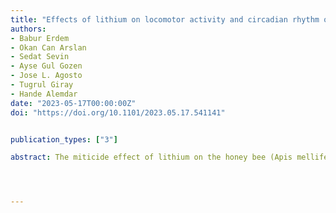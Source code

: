 ```yaml
---
title: "Effects of lithium on locomotor activity and circadian rhythm of honey bees"
authors:
- Babur Erdem
- Okan Can Arslan
- Sedat Sevin
- Ayse Gul Gozen
- Jose L. Agosto
- Tugrul Giray
- Hande Alemdar
date: "2023-05-17T00:00:00Z"
doi: "https://doi.org/10.1101/2023.05.17.541141"


publication_types: ["3"]

abstract: The miticide effect of lithium on the honey bee (Apis mellifera) parasite Varroa has been discovered. Varroa mite is considered the principal threat to bee health and, as a result, to pollination and food security. In this study, we investigated the behavioral effects of lithium on honey bees, specifically locomotor activity (LMA) level and circadian patterns of LMA, such as rhythmicity, and periodicity. Any effects of lithium on activity may be important for bee health since timing and daylight are critical for bee foraging and bee’s use of the sun compass for navigation and communication. Both acute and chronic lithium treatments affected the LMA of honey bees. The effect varies depending on light and dark conditions. Chronic treatment with lithium disrupted the rhythmicity and altered the period of the circadian rhythm. While the circadian period was not affected by the light condition in the control group, lithium treatment lengthened the period in constant light condition. Lithium decreased total LMA in a constant light condition where typically activity is increased and not under the dark condition, both in acute and chronic treatments. However, mortality in the high-dose lithium treatment group is higher in the dark environment in the acute experiment. Lithium is also the first-line therapy for bipolar disorder. This disorder causes excessively elevated activity called mania and circadian rhythm abnormalities. The effects of lithium on reducing light-induced activity and the circadian rhythm of bees are reminiscent of its stabilizing effect on activity and circadian rhythms in bipolar disorder treatment.




---
```

